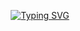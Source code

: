 
<p align="center">
<a href="https://git.io/typing-svg"><img src="https://readme-typing-svg.demolab.com?font=Cooper+Black&duration=5007&pause=1000&color=08A045&random=false&width=435&lines=Hi+there....;I+am+Devindi+Peiris ;Undergraduate+at+University+at+Moratuwa;Front-end+Developer;Active+Learner;Tech+enthusias" alt="Typing SVG" /></a>
</p>

<!--
**DevindiPeiris/DevindiPeiris** is a ✨ _special_ ✨ repository because its `README.md` (this file) appears on your GitHub profile.

Here are some ideas to get you started:

- 🔭 I’m currently working on ...
- 🌱 I’m currently learning ...
- 👯 I’m looking to collaborate on ...
- 🤔 I’m looking for help with ...
- 💬 Ask me about ...
- 📫 How to reach me: ...
- 😄 Pronouns: ...
- ⚡ Fun fact: ...
-->
